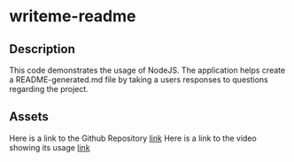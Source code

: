 # writeme-readme

## Description

This code demonstrates the usage of NodeJS. The application helps create a README-generated.md file by taking a users responses to questions regarding the project. 

## Assets
Here is a link to the Github Repository [link](https://github.com/jgerona/writeme-readme)
Here is a link to the video showing its usage [link]()